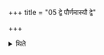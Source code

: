 +++
title = "05 द्वे पौर्णमास्यौ द्वे"

+++

<details><summary>थिते</summary>

5. One should perform two Full-moon sacrifices and two New-moon-sacrifices.
</details>
